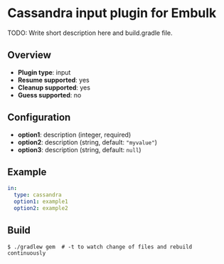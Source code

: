 # Cassandra input plugin for Embulk

TODO: Write short description here and build.gradle file.

## Overview

* **Plugin type**: input
* **Resume supported**: yes
* **Cleanup supported**: yes
* **Guess supported**: no

## Configuration

- **option1**: description (integer, required)
- **option2**: description (string, default: `"myvalue"`)
- **option3**: description (string, default: `null`)

## Example

```yaml
in:
  type: cassandra
  option1: example1
  option2: example2
```


## Build

```
$ ./gradlew gem  # -t to watch change of files and rebuild continuously
```
